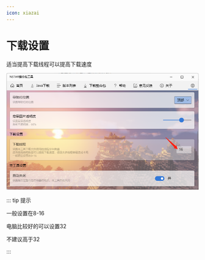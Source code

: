 ```yaml
---
icon: xiazai
---
```


# 下载设置

适当提高下载线程可以提高下载速度

![image-20220415101242898](./download.assets/image-20220415101242898.png)

::: tip 提示

一般设置在8-16

电脑比较好的可以设置32

不建议高于32

:::